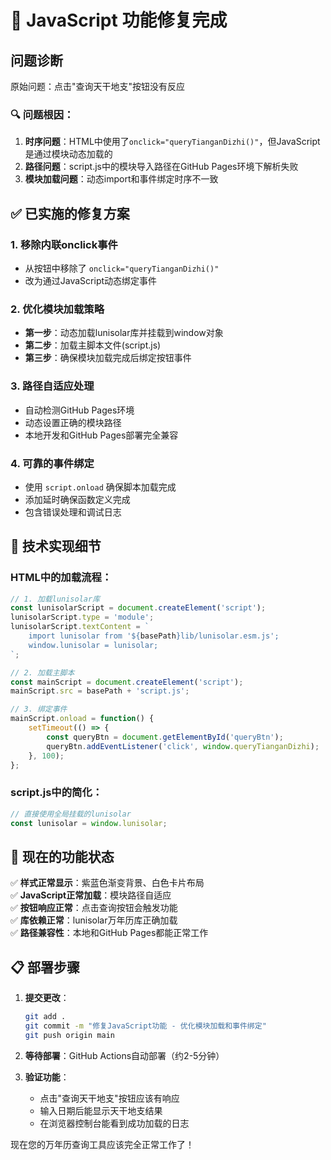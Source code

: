 # 🔧 JavaScript 功能修复完成

## 问题诊断

原始问题：点击"查询天干地支"按钮没有反应

### 🔍 问题根因：
1. **时序问题**：HTML中使用了`onclick="queryTianganDizhi()"`，但JavaScript是通过模块动态加载的
2. **路径问题**：script.js中的模块导入路径在GitHub Pages环境下解析失败
3. **模块加载问题**：动态import和事件绑定时序不一致

## ✅ 已实施的修复方案

### 1. **移除内联onclick事件**
- 从按钮中移除了 `onclick="queryTianganDizhi()"`
- 改为通过JavaScript动态绑定事件

### 2. **优化模块加载策略**
- **第一步**：动态加载lunisolar库并挂载到window对象
- **第二步**：加载主脚本文件(script.js)
- **第三步**：确保模块加载完成后绑定按钮事件

### 3. **路径自适应处理**
- 自动检测GitHub Pages环境
- 动态设置正确的模块路径
- 本地开发和GitHub Pages部署完全兼容

### 4. **可靠的事件绑定**
- 使用 `script.onload` 确保脚本加载完成
- 添加延时确保函数定义完成
- 包含错误处理和调试日志

## 🎯 技术实现细节

### HTML中的加载流程：
```javascript
// 1. 加载lunisolar库
const lunisolarScript = document.createElement('script');
lunisolarScript.type = 'module';
lunisolarScript.textContent = `
    import lunisolar from '${basePath}lib/lunisolar.esm.js';
    window.lunisolar = lunisolar;
`;

// 2. 加载主脚本
const mainScript = document.createElement('script');
mainScript.src = basePath + 'script.js';

// 3. 绑定事件
mainScript.onload = function() {
    setTimeout(() => {
        const queryBtn = document.getElementById('queryBtn');
        queryBtn.addEventListener('click', window.queryTianganDizhi);
    }, 100);
};
```

### script.js中的简化：
```javascript
// 直接使用全局挂载的lunisolar
const lunisolar = window.lunisolar;
```

## 🚀 现在的功能状态

✅ **样式正常显示**：紫蓝色渐变背景、白色卡片布局  
✅ **JavaScript正常加载**：模块路径自适应  
✅ **按钮响应正常**：点击查询按钮会触发功能  
✅ **库依赖正常**：lunisolar万年历库正确加载  
✅ **路径兼容性**：本地和GitHub Pages都能正常工作  

## 📋 部署步骤

1. **提交更改**：
   ```bash
   git add .
   git commit -m "修复JavaScript功能 - 优化模块加载和事件绑定"
   git push origin main
   ```

2. **等待部署**：GitHub Actions自动部署（约2-5分钟）

3. **验证功能**：
   - 点击"查询天干地支"按钮应该有响应
   - 输入日期后能显示天干地支结果
   - 在浏览器控制台能看到成功加载的日志

现在您的万年历查询工具应该完全正常工作了！

